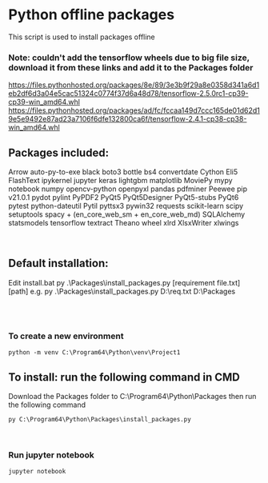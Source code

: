 # Python offline packages
This script is used to install packages offline

### Note: couldn't add the tensorflow wheels due to big file size, download it from these links and add it to the Packages folder
https://files.pythonhosted.org/packages/8e/89/3e3b9f29a8e0358d341a6d1eb2df6d3a04e5cac51324c0774f37d6a48d78/tensorflow-2.5.0rc1-cp39-cp39-win_amd64.whl
https://files.pythonhosted.org/packages/ad/fc/fccaa149d7ccc165de01d62d19e5e9492e87ad23a7106f6dfe132800ca6f/tensorflow-2.4.1-cp38-cp38-win_amd64.whl


## Packages included:
Arrow
auto-py-to-exe
black
boto3
bottle
bs4
convertdate
Cython
Eli5
FlashText
ipykernel
jupyter
keras
lightgbm
matplotlib
MoviePy
mypy 
notebook
numpy
opencv-python
openpyxl
pandas
pdfminer
Peewee
pip v21.0.1
pydot
pylint
PyPDF2
PyQt5
PyQt5Designer
PyQt5-stubs
PyQt6
pytest
python-dateutil
Pytil
pyttsx3
pywin32
requests
scikit-learn
scipy
setuptools
spacy + (en_core_web_sm + en_core_web_md)
SQLAlchemy
statsmodels
tensorflow
textract
Theano
wheel
xlrd
XlsxWriter
xlwings

<br>

## Default installation:
Edit install.bat
py .\Packages\install_packages.py [requirement file.txt] [path]
e.g. py .\Packages\install_packages.py D:\req.txt D:\Packages

</br>

<br>

### To create a new environment
```
python -m venv C:\Program64\Python\venv\Project1
```

## To install: run the following command in CMD
Download the Packages folder to C:\Program64\Python\Packages then run the following command
```
py C:\Program64\Python\Packages\install_packages.py
```
</br>

### Run jupyter notebook
```
jupyter notebook
```
